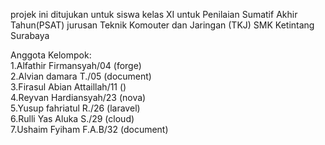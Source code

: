 projek ini ditujukan untuk siswa kelas XI untuk Penilaian Sumatif Akhir Tahun(PSAT) jurusan Teknik Komouter dan Jaringan (TKJ) SMK Ketintang Surabaya 

Anggota Kelompok:<br>
  1.Alfathir Firmansyah/04 (forge) <br>
  2.Alvian damara T./05 (document)<br>
  3.Firasul Abian Attaillah/11 ()<br>
  4.Reyvan Hardiansyah/23 (nova)<br>
  5.Yusup fahriatul R./26 (laravel)<br>
  6.Rulli Yas Aluka S./29 (cloud)<br>
  7.Ushaim Fyiham F.A.B/32 (document)<br>

